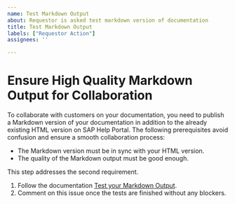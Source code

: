 ```yaml
---
name: Test Markdown Output
about: Requestor is asked test markdown version of documentation
title: Test Markdown Output
labels: ["Requestor Action"]
assignees: ''

---
```


# Ensure High Quality Markdown Output for Collaboration

To collaborate with customers on your documentation, you need to publish a Markdown version of your documentation in addition to the already existing HTML version on SAP Help Portal. The following prerequisites avoid confusion and ensure a smooth collaboration process:

* The Markdown version must be in sync with your HTML version.
* The quality of the Markdown output must be good enough.

This step addresses the second requirement.

1. Follow the documentation [Test your Markdown Output](https://github.tools.sap/UACP/internal-guidelines/blob/main/docs/10-opensource/ditacms-is-source/sap-docs-process/test-markdown.md).
2. Comment on this issue once the tests are finished without any blockers.

